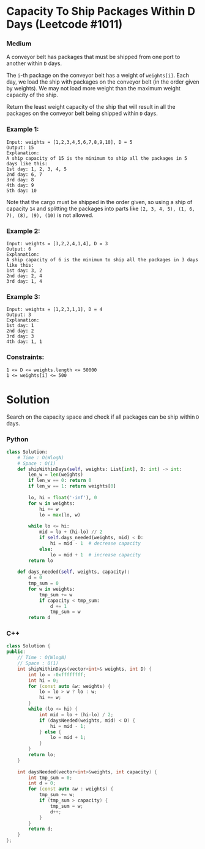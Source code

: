 Capacity To Ship Packages Within D Days (Leetcode #1011)
===============================
### Medium
A conveyor belt has packages that must be shipped from one port to another within `D` days.

The `i`-th package on the conveyor belt has a weight of `weights[i]`.  Each day, we load the ship with packages on the conveyor belt (in the order given by weights). We may not load more weight than the maximum weight capacity of the ship.

Return the least weight capacity of the ship that will result in all the packages on the conveyor belt being shipped within `D` days.

### Example 1:

```
Input: weights = [1,2,3,4,5,6,7,8,9,10], D = 5
Output: 15
Explanation: 
A ship capacity of 15 is the minimum to ship all the packages in 5 days like this:
1st day: 1, 2, 3, 4, 5
2nd day: 6, 7
3rd day: 8
4th day: 9
5th day: 10
```

Note that the cargo must be shipped in the order given, so using a ship of capacity `14` and splitting the packages into parts like `(2, 3, 4, 5), (1, 6, 7), (8), (9), (10)` is not allowed. 

### Example 2:

```
Input: weights = [3,2,2,4,1,4], D = 3
Output: 6
Explanation: 
A ship capacity of 6 is the minimum to ship all the packages in 3 days like this:
1st day: 3, 2
2nd day: 2, 4
3rd day: 1, 4
```

### Example 3:

```
Input: weights = [1,2,3,1,1], D = 4
Output: 3
Explanation: 
1st day: 1
2nd day: 2
3rd day: 3
4th day: 1, 1
``` 

### Constraints:

```
1 <= D <= weights.length <= 50000
1 <= weights[i] <= 500
```

Solution
========
Search on the capacity space and check if all packages can be ship within `D` days.

### Python
```python
class Solution:
    # Time : O(WlogN)
    # Space : O(1)
    def shipWithinDays(self, weights: List[int], D: int) -> int:
        len_w = len(weights)
        if len_w == 0: return 0
        if len_w == 1: return weights[0]
        
        lo, hi = float('-inf'), 0
        for w in weights:
            hi += w
            lo = max(lo, w)
            
        while lo <= hi:
            mid = lo + (hi-lo) // 2
            if self.days_needed(weights, mid) < D:
                hi = mid - 1  # decrease capacity
            else:
                lo = mid + 1  # increase capacity
        return lo
        
    def days_needed(self, weights, capacity):
        d = 0
        tmp_sum = 0
        for w in weights:
            tmp_sum += w
            if capacity < tmp_sum:
                d += 1
                tmp_sum = w
        return d
```

### C++
```c++
class Solution {
public:
    // Time : O(WlogN)
    // Space : O(1)
    int shipWithinDays(vector<int>& weights, int D) {
        int lo = -0xffffffff;
        int hi = 0;
        for (const auto &w: weights) {
            lo = lo > w ? lo : w;
            hi += w;
        }
        while (lo <= hi) {
            int mid = lo + (hi-lo) / 2;
            if (daysNeeded(weights, mid) < D) {
                hi = mid - 1;
            } else {
                lo = mid + 1;
            }
        }
        return lo;
    }
    
    int daysNeeded(vector<int>&weights, int capacity) {
        int tmp_sum = 0;
        int d = 0;
        for (const auto &w : weights) {
            tmp_sum += w;
            if (tmp_sum > capacity) {
                tmp_sum = w;
                d++;
            }
        }
        return d;
    }
};
```

